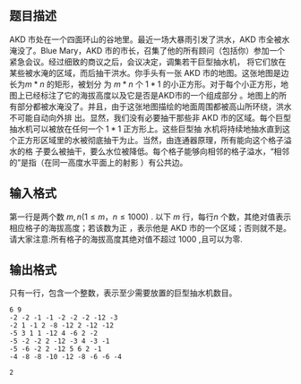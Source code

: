 

## 题目描述
AKD 市处在一个四面环山的谷地里。最近一场大暴雨引发了洪水，AKD 市全被水淹没了。Blue Mary，AKD 市的市长，召集了他的所有顾问（包括你）参加一个紧急会议。经过细致的商议之后，会议决定，调集若干巨型抽水机，
将它们放在某些被水淹的区域，而后抽干洪水。你手头有一张 AKD 市的地图。这张地图是边长为$m*n$ 的矩形，被划分
为 $m*n$ 个 $1*1$ 的小正方形。对于每个小正方形，地图上已经标注了它的海拔高度以及它是否是AKD市的一个组成部分
。地图上的所有部分都被水淹没了。并且，由于这张地图描绘的地面周围都被高山所环绕，洪水不可能自动向外排
出。显然，我们没有必要抽干那些非 AKD 市的区域。每个巨型抽水机可以被放在任何一个 $1*1$ 正方形上。这些巨型抽
水机将持续地抽水直到这个正方形区域里的水被彻底抽干为止。当然，由连通器原理，所有能向这个格子溢水的格
子要么被抽干，要么水位被降低。每个格子能够向相邻的格子溢水，“相邻的”是指（在同一高度水平面上的射影
）有公共边。
## 输入格式
第一行是两个数 $m,n(1 \le m，n \le 1000)$ . 以下 $m$ 行，每行$n$ 个数，其绝对值表示相应格子的海拔高度；若该数为正
，表示他是 AKD 市的一个区域；否则就不是。请大家注意:所有格子的海拔高度其绝对值不超过 1000 ,且可以为零.
## 输出格式
只有一行，包含一个整数，表示至少需要放置的巨型抽水机数目。

```input1
6 9
-2 -2 -1 -1 -2 -2 -2 -12 -3
-2 1 -1 2 -8 -12 2 -12 -12
-5 3 1 1 -12 4 -6 2 -2
-5 -2 -2 2 -12 -3 4 -3 -1
-5 -6 -2 2 -12 5 6 2 -1
-4 -8 -8 -10 -12 -8 -6 -6 -4
```

```output1
2
```


